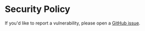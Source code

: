 # Security Policy

If you'd like to report a vulnerability, please open a [GitHub issue](https://github.com/workleap/wl-extensions-configuration-substitution/issues).
